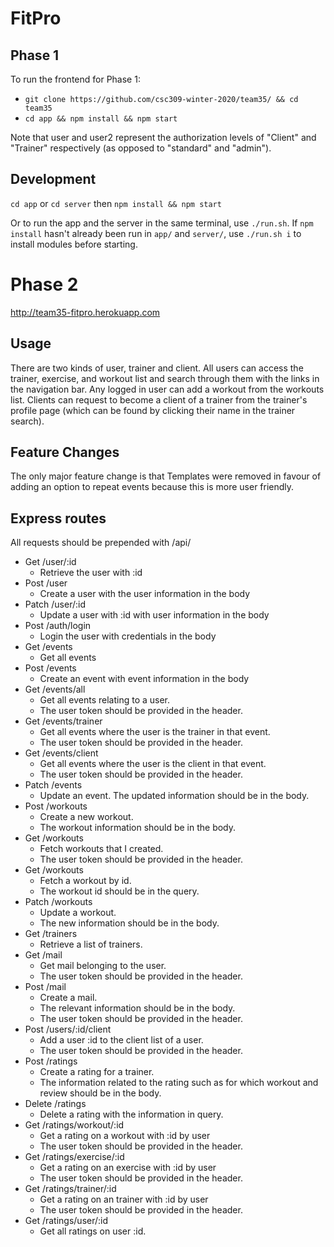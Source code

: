 # FitPro

## Phase 1
To run the frontend for Phase 1:

- `git clone https://github.com/csc309-winter-2020/team35/ && cd team35`
- `cd app && npm install && npm start`

Note that user and user2 represent the authorization levels of "Client" and "Trainer" respectively (as opposed to "standard" and "admin").

## Development
`cd app` or `cd server` then `npm install && npm start`

Or to run the app and the server in the same terminal, use `./run.sh`. If `npm install` hasn't already been run in `app/` and `server/`, use `./run.sh i` to install modules before starting.

# Phase 2

http://team35-fitpro.herokuapp.com

## Usage
There are two kinds of user, trainer and client. All users can access the trainer, exercise, and workout list and search through them with the links in the navigation bar. Any logged in user can add a workout from the workouts list. Clients can request to become a client of a trainer from the trainer's profile page (which can be found by clicking their name in the trainer search).

## Feature Changes
The only major feature change is that Templates were removed in favour of adding an option to repeat events because this is more user friendly.

## Express routes
All requests should be prepended with /api/
- Get /user/:id
  - Retrieve the user with :id
- Post /user
  - Create a user with the user information in the body
- Patch /user/:id
  - Update a user with :id with user information in the body
- Post /auth/login
  - Login the user with credentials in the body
- Get /events
  - Get all events
- Post /events
  - Create an event with event information in the body
- Get /events/all
  - Get all events relating to a user.
  - The user token should be provided in the header.
- Get /events/trainer
  - Get all events where the user is the trainer in that event.
  - The user token should be provided in the header.
- Get /events/client
  - Get all events where the user is the client in that event.
  - The user token should be provided in the header.
- Patch /events
  - Update an event. The updated information should be in the body.
- Post /workouts
  - Create a new workout.
  - The workout information should be in the body.
- Get /workouts
  - Fetch workouts that I created.
  - The user token should be provided in the header.
- Get /workouts
  - Fetch a workout by id.
  - The workout id should be in the query.
- Patch /workouts
  - Update a workout.
  - The new information should be in the body.
- Get /trainers
  - Retrieve a list of trainers.
- Get /mail
  - Get mail belonging to the user.
  - The user token should be provided in the header.
- Post /mail
  - Create a mail.
  - The relevant information should be in the body.
  - The user token should be provided in the header.
- Post /users/:id/client
  - Add a user :id to the client list of a user.
  - The user token should be provided in the header.
- Post /ratings
  - Create a rating for a trainer.
  - The information related to the rating such as for which workout and review should be in the body.
- Delete /ratings
  - Delete a rating with the information in query.
- Get /ratings/workout/:id
  - Get a rating on a workout with :id by user
  - The user token should be provided in the header.
- Get /ratings/exercise/:id
  - Get a rating on an exercise with :id by user
  - The user token should be provided in the header.
- Get /ratings/trainer/:id
  - Get a rating on an trainer with :id by user
  - The user token should be provided in the header.
- Get /ratings/user/:id
  - Get all ratings on user :id.
